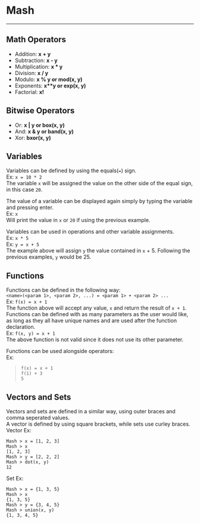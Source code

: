 # Mash

***


## Math Operators

- Addition: <b> x + y </b>
- Subtraction: <b> x - y </b>
- Multiplication: <b> x * y </b>
- Division: <b> x / y </b>
- Modulo: <b> x % y or mod(x, y) </b>
- Exponents: <b> x**y or exp(x, y) </b>
- Factorial: <b> x! </b>

[comment]: <> (Not implemented yet)

[comment]: <> (- Square Root: <b> sqrt&#40;x&#41; </b>)

[comment]: <> (- Sine: <b> sin&#40;x&#41; </b>)

[comment]: <> (- Cosine: <b> cos&#40;x&#41; </b>)

[comment]: <> (- Tangent: <b> tan&#40;x&#41; </b>)

[comment]: <> (- Cotangent: <b> cot&#40;x&#41; </b>)

[comment]: <> (- Secant: <b> sec&#40;x&#41; </b>)

[comment]: <> (- Cosecant: <b> csc&#40;x&#41; </b>)

[comment]: <> (- arcsin: <b> arcsin&#40;x&#41; </b>)

[comment]: <> (- arccos: <b> arccos&#40;x&#41; </b>)

[comment]: <> (- arctan: <b> arctan&#40;x&#41; </b>)

[comment]: <> (- Natural Log: <b> ln&#40;x&#41; </b>)

[comment]: <> (- Log base 10: <b> log&#40;x&#41; </b>)

[comment]: <> (- Log base x: <b> logb&#40;x, y&#41; </b>)

[comment]: <> (- Greatest Common Divisor &#40;GCD&#41;: <b> gcd&#40;x, y&#41; </b>)

[comment]: <> (- Least Common Multiple: <b> lcm&#40;x, y&#41; </b>)

[comment]: <> (- Combination &#40;Read x choose y&#41;: <b> choose&#40;x, y&#41; </b>)

[comment]: <> (- [ ] Permutation)

## Bitwise Operators

- Or: <b> x | y or box(x, y) </b>
- And: <b> x & y or band(x, y) </b>
- Xor: <b> bxor(x, y) </b>

## Variables

Variables can be defined by using the equals(`=`) sign.  
Ex: `x = 10 * 2`  
The variable `x` will be assigned the value on the other side of the equal sign, in this case `20`.

The value of a variable can be displayed again simply by typing the variable and pressing enter.  
Ex: `x`  
Will print the value in `x` or `20` if using the previous example.

Variables can be used in operations and other variable assignments.  
Ex: `x * 5`  
Ex: `y = x + 5`  
The example above will assign `y` the value contained in `x` + 5. Following the previous examples, `y` would be 25.

## Functions

Functions can be defined in the following way:  
`<name>(<param 1>, <param 2>, ...) = <param 1> + <param 2> ...`  
Ex: `f(x) = x + 1`  
The function above will accept any value, `x` and return the result of `x + 1`.  
Functions can be defined with as many parameters as the user would like, as long as they all have unique names and are
used after the function declaration.  
Ex: `f(x, y) = x + 1`  
The above function is not valid since it does not use its other parameter.  

Functions can be used alongside operators:  
Ex:  
> `f(x) = x + 1`  
> `f(1) + 3`  
> `5`

## Vectors and Sets
Vectors and sets are defined in a similar way, using outer braces and comma seperated values.  
A vector is defined by using square brackets, while sets use curley braces.  
Vector Ex: 
```shell
Mash > x = [1, 2, 3]
Mash > x
[1, 2, 3]
Mash > y = [2, 2, 2]
Mash > dot(x, y)
12
```
Set Ex: 
```shell
Mash > x = {1, 3, 5}
Mash > x
{1, 3, 5}
Mash > y = {3, 4, 5}
Mash > union(x, y)
{1, 3, 4, 5}
```

